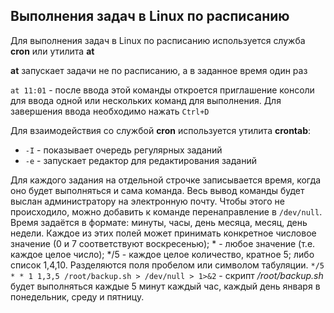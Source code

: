 ## Выполнения задач в Linux по расписанию

Для выполнения задач в Linux по расписанию используется служба **cron** или утилита **at**

**at** запускает задачи не по расписанию, а в заданное время один раз

`at 11:01` - после ввода этой команды откроется приглашение консоли для ввода одной или нескольких команд для выполнения.
Для завершения ввода необходимо нажать `Ctrl+D`

Для взаимодействия со службой **cron** используется утилита **crontab**:
- `-I` - показывает очередь регулярных заданий
- `-e` - запускает редактор для редактирования заданий

Для каждого задания на отдельной строчке записывается время, когда оно будет выполняться и сама команда. 
Весь вывод команды будет выслан администратору на электронную почту. Чтобы этого не происходило, можно добавить к команде перенаправление в `/dev/null`. 
Время задаётся в формате: минуты, часы, день месяца, месяц, день недели. Каждое из этих полей может принимать конкретное числовое значение (0 и 7 соответствуют воскресенью); * - любое значение (т.е. каждое целое число); */5 - каждое целое количество, кратное 5; либо список 1,4,10. Разделяются поля пробелом или символом табуляции.
`*/5 * * 1 1,3,5 /root/backup.sh > /dev/null > 1>&2` - скрипт */root/backup.sh* будет выполняться каждые 5 минут каждый час, каждый день января в понедельник, среду и пятницу.

